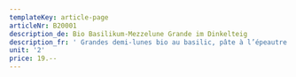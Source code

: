 ```yaml
---
templateKey: article-page
articleNr: B20001
description_de: Bio Basilikum-Mezzelune Grande im Dinkelteig
description_fr: ' Grandes demi-lunes bio au basilic, pâte à l’épeautre'
unit: '2'
price: 19.--
---
```


